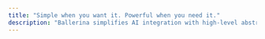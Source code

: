 ```yaml
---
title: "Simple when you want it. Powerful when you need it."
description: "Ballerina simplifies AI integration with high-level abstractions while providing full access to model provider APIs via type-safe connectors. This lets you leverage advanced features seamlessly, staying within the same language and ecosystem with confidence."
---
```

